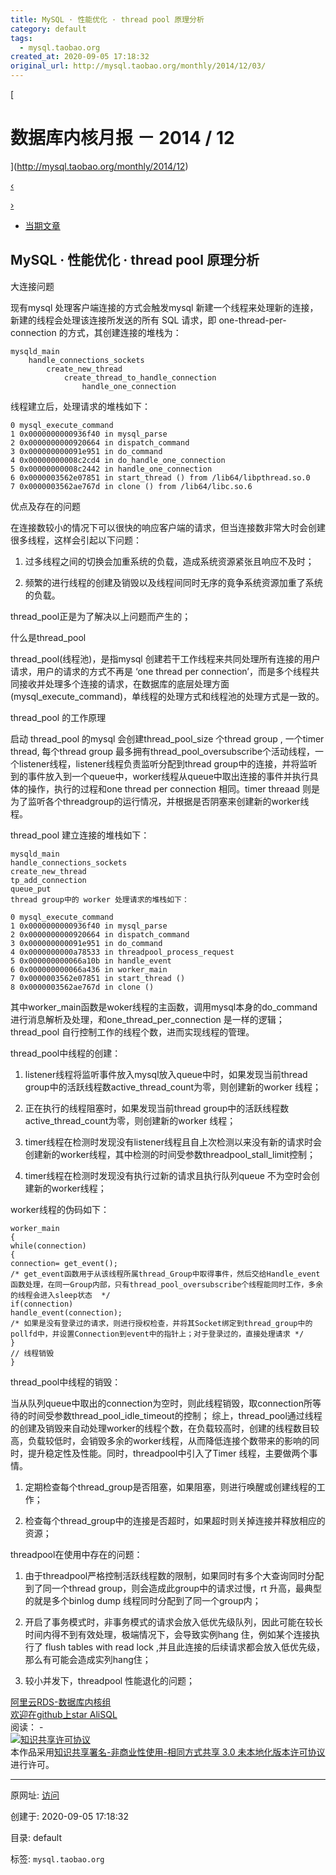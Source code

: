 ```yaml
---
title: MySQL · 性能优化 · thread pool 原理分析
category: default
tags: 
  - mysql.taobao.org
created_at: 2020-09-05 17:18:32
original_url: http://mysql.taobao.org/monthly/2014/12/03/
---
```


[

# 数据库内核月报 － 2014 / 12

](http://mysql.taobao.org/monthly/2014/12)

[‹](http://mysql.taobao.org/monthly/2014/12/02/)

[›](http://mysql.taobao.org/monthly/2014/12/04/)

*   [当期文章](#)

## MySQL · 性能优化 · thread pool 原理分析

大连接问题

现有mysql 处理客户端连接的方式会触发mysql 新建一个线程来处理新的连接，新建的线程会处理该连接所发送的所有 SQL 请求，即 one-thread-per-connection 的方式，其创建连接的堆栈为：

```plain
mysqld_main
	handle_connections_sockets
		create_new_thread
			create_thread_to_handle_connection
				handle_one_connection
```

线程建立后，处理请求的堆栈如下：

```plain
0 mysql_execute_command
1 0x0000000000936f40 in mysql_parse
2 0x0000000000920664 in dispatch_command
3 0x000000000091e951 in do_command
4 0x00000000008c2cd4 in do_handle_one_connection
5 0x00000000008c2442 in handle_one_connection
6 0x0000003562e07851 in start_thread () from /lib64/libpthread.so.0
7 0x0000003562ae767d in clone () from /lib64/libc.so.6
```

优点及存在的问题

在连接数较小的情况下可以很快的响应客户端的请求，但当连接数非常大时会创建很多线程，这样会引起以下问题：

1.  过多线程之间的切换会加重系统的负载，造成系统资源紧张且响应不及时；
    
2.  频繁的进行线程的创建及销毁以及线程间同时无序的竟争系统资源加重了系统的负载。
    

thread\_pool正是为了解决以上问题而产生的；

什么是thread\_pool

thread\_pool(线程池)，是指mysql 创建若干工作线程来共同处理所有连接的用户请求，用户的请求的方式不再是 ‘one thread per connection’，而是多个线程共同接收并处理多个连接的请求，在数据库的底层处理方面(mysql\_execute\_command)，单线程的处理方式和线程池的处理方式是一致的。

thread\_pool 的工作原理

启动 thread\_pool 的mysql 会创建thread\_pool\_size 个thread group , 一个timer thread, 每个thread group 最多拥有thread\_pool\_oversubscribe个活动线程，一个listener线程，listener线程负责监听分配到thread group中的连接，并将监听到的事件放入到一个queue中，worker线程从queue中取出连接的事件并执行具体的操作，执行的过程和one thread per connection 相同。timer threaad 则是为了监听各个threadgroup的运行情况，并根据是否阴塞来创建新的worker线程。

thread\_pool 建立连接的堆栈如下：

```plain
mysqld_main
handle_connections_sockets
create_new_thread
tp_add_connection
queue_put
thread group中的 worker 处理请求的堆栈如下：

0 mysql_execute_command
1 0x0000000000936f40 in mysql_parse
2 0x0000000000920664 in dispatch_command
3 0x000000000091e951 in do_command
4 0x0000000000a78533 in threadpool_process_request
5 0x000000000066a10b in handle_event
6 0x000000000066a436 in worker_main
7 0x0000003562e07851 in start_thread ()
8 0x0000003562ae767d in clone ()
```

其中worker\_main函数是woker线程的主函数，调用mysql本身的do\_command 进行消息解析及处理，和one\_thread\_per\_connection 是一样的逻辑； thread\_pool 自行控制工作的线程个数，进而实现线程的管理。

thread\_pool中线程的创建：

1.  listener线程将监听事件放入mysql放入queue中时，如果发现当前thread group中的活跃线程数active\_thread\_count为零，则创建新的worker 线程；
    
2.  正在执行的线程阻塞时，如果发现当前thread group中的活跃线程数active\_thread\_count为零，则创建新的worker 线程；
    
3.  timer线程在检测时发现没有listener线程且自上次检测以来没有新的请求时会创建新的worker线程，其中检测的时间受参数threadpool\_stall\_limit控制；
    
4.  timer线程在检测时发现没有执行过新的请求且执行队列queue 不为空时会创建新的worker线程；
    

worker线程的伪码如下：

```plain
worker_main
{
while(connection)
{
connection= get_event();
/* get_event函数用于从该线程所属thread_Group中取得事件，然后交给Handle_event函数处理，在同一Group内部，只有thread_pool_oversubscribe个线程能同时工作，多余的线程会进入sleep状态  */
if(connection)
handle_event(connection);
/* 如果是没有登录过的请求，则进行授权检查，并将其Socket绑定到thread_group中的pollfd中，并设置Connection到event中的指针上；对于登录过的，直接处理请求 */
}
// 线程销毁
}
```

thread\_pool中线程的销毁：

当从队列queue中取出的connection为空时，则此线程销毁，取connection所等待的时间受参数thread\_pool\_idle\_timeout的控制； 综上，thread\_pool通过线程的创建及销毁来自动处理worker的线程个数，在负载较高时，创建的线程数目较高，负载较低时，会销毁多余的worker线程，从而降低连接个数带来的影响的同时，提升稳定性及性能。同时，threadpool中引入了Timer 线程，主要做两个事情。

1.  定期检查每个thread\_group是否阻塞，如果阻塞，则进行唤醒或创建线程的工作；
    
2.  检查每个thread\_group中的连接是否超时，如果超时则关掉连接并释放相应的资源；
    

threadpool在使用中存在的问题：

1.  由于threadpool严格控制活跃线程数的限制，如果同时有多个大查询同时分配到了同一个thread group，则会造成此group中的请求过慢，rt 升高，最典型的就是多个binlog dump 线程同时分配到了同一个group内；
    
2.  开启了事务模式时，非事务模式的请求会放入低优先级队列，因此可能在较长时间内得不到有效处理，极端情况下，会导致实例hang 住，例如某个连接执行了 flush tables with read lock ,并且此连接的后续请求都会放入低优先级，那么有可能会造成实列hang住；
    
3.  较小并发下，threadpool 性能退化的问题；
    

[阿里云RDS-数据库内核组](http://mysql.taobao.org/)  
[欢迎在github上star AliSQL](https://github.com/alibaba/AliSQL)  
阅读： -  
[![知识共享许可协议](assets/1599297512-8232d49bd3e964f917fa8f469ae7c52a.png)](http://creativecommons.org/licenses/by-nc-sa/3.0/)  
本作品采用[知识共享署名-非商业性使用-相同方式共享 3.0 未本地化版本许可协议](http://creativecommons.org/licenses/by-nc-sa/3.0/)进行许可。

---------------------------------------------------


原网址: [访问](http://mysql.taobao.org/monthly/2014/12/03/)

创建于: 2020-09-05 17:18:32

目录: default

标签: `mysql.taobao.org`

